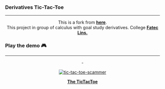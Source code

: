 <h3>Derivatives Tic-Tac-Toe</h3>
<hr />
<p align="center">
  This is a fork from <a href="https://github.com/DenverCoder1/Tic-Tac-Toe" alt="fork"><b>here</b></a>.
  <br> 
  This project in group of calculus with goal study derivatives. College <a href="https://www.fateclins.edu.br/web/"><b>Fatec Lins.</b></a>
</p>

###  Play the demo 🎮

<hr />

<div align="center">
  -
  
  [![tic-tac-toe-scammer](https://user-images.githubusercontent.com/94147847/175321409-4d413b5d-6bce-4e3e-8631-c111162019d8.gif)](https://vitorhugo1207.github.io/Derivatives-Tic-Tac-Toe/)

<a href="https://vitorhugo1207.github.io/Derivatives-Tic-Tac-Toe/"><b>The TicTacToe</b>
<div \>
  
